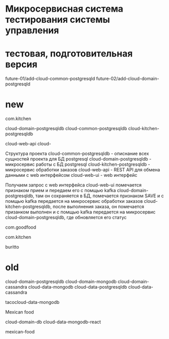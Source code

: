 # Микросервисная система  тестирования системы управления
# тестовая, подготовительная версия


future-01/add-cloud-common-postgresqld
future-02/add-cloud-domain-postgresqld

# new
com.kitchen

cloud-domain-postgresqldb
cloud-common-postgresqldb
cloud-kitchen-postgresqldb

cloud-web-api
cloud-

Структура проекта
cloud-common-postgresqldb - описнание всех сущностей проекта для БД postgresql
cloud-domain-postgresqldb - микросервис работы с БД postgresql
cloud-kitchen-postgresqldb - микросервис обработки заказов
cloud-web-api - REST API для обмена данными с web интерфейсом
cloud-web-ui - web интерфейс

Получаем запрос с web интерфейса cloud-web-ui помечается признаком прием и передаем его с помщью kafka cloud-domain-postgresqldb, там он сохраняется в БД, помечается признаком SAVE и с помщью kafka передается на микросервис обработки заказов cloud-kitchen-postgresqldb, после выполнения заказа, он помечается призанком выполнен и с помщью kafka передается на микросервис cloud-domain-postgresqldb, где обновляется его статус



com.goodfood

com.kitchen

buritto

# old
cloud-domain-postgresqldb
cloud-domain-mongodb
cloud-domain-cassandra
cloud-data-mongodb
cloud-data-postgresqldb
cloud-data-cassandra



tacocloud-data-mongodb


Mexican food

cloud-domain-db
cloud-data-mongodb-react


mexican-food
